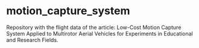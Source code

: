 # motion_capture_system
Repository with the flight data of the article: Low-Cost Motion Capture System Applied to Multirotor Aerial Vehicles for Experiments in Educational and Research Fields.
